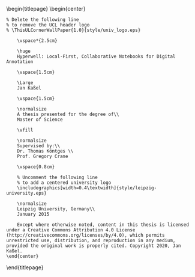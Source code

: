 \begin{titlepage}
    \begin{center}

    % Delete the following line
    % to remove the UCL header logo
    % \ThisULCornerWallPaper{1.0}{style/univ_logo.eps}
        
        \vspace*{2.5cm}
        
        \huge
        Hyperwell: Local-First, Collaborative Notebooks for Digital Annotation
        
        \vspace{1.5cm}
        
        \Large
        Jan Kaßel

        \vspace{1.5cm}

        \normalsize
        A thesis presented for the degree of\\
        Master of Science
        
        \vfill
        
        \normalsize
        Supervised by:\\
        Dr. Thomas Köntges \\
        Prof. Gregory Crane

        \vspace{0.8cm}

        % Uncomment the following line
        % to add a centered university logo
        \includegraphics[width=0.4\textwidth]{style/leipzig-university.eps}
        
        \normalsize
        Leipzig University, Germany\\
        January 2015

        Except where otherwise noted, content in this thesis is licensed under a Creative Commons Attribution 4.0 License (http://creativecommons.org/licenses/by/4.0), which permits unrestricted use, distribution, and reproduction in any medium, provided the original work is properly cited. Copyright 2020, Jan Kaßel.
    \end{center}
\end{titlepage}
